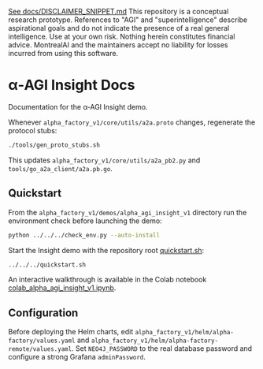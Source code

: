[See docs/DISCLAIMER_SNIPPET.md](../../../../DISCLAIMER_SNIPPET.md)
This repository is a conceptual research prototype. References to "AGI" and "superintelligence" describe aspirational goals and do not indicate the presence of a real general intelligence. Use at your own risk. Nothing herein constitutes financial advice. MontrealAI and the maintainers accept no liability for losses incurred from using this software.
# α‑AGI Insight Docs

Documentation for the α‑AGI Insight demo.


Whenever `alpha_factory_v1/core/utils/a2a.proto` changes, regenerate the protocol stubs:

```bash
./tools/gen_proto_stubs.sh
```

This updates `alpha_factory_v1/core/utils/a2a_pb2.py` and `tools/go_a2a_client/a2a.pb.go`.

## Quickstart

From the `alpha_factory_v1/demos/alpha_agi_insight_v1` directory run the
environment check before launching the demo:

```bash
python ../../../check_env.py --auto-install
```

Start the Insight demo with the repository root
[quickstart.sh](../../../quickstart.sh):

```bash
../../../quickstart.sh
```

An interactive walkthrough is available in the Colab notebook
[colab_alpha_agi_insight_v1.ipynb](../colab_alpha_agi_insight_v1.ipynb).


## Configuration

Before deploying the Helm charts, edit `alpha_factory_v1/helm/alpha-factory/values.yaml` and `alpha_factory_v1/helm/alpha-factory-remote/values.yaml`.
Set `NEO4J_PASSWORD` to the real database password and configure a strong Grafana `adminPassword`.
